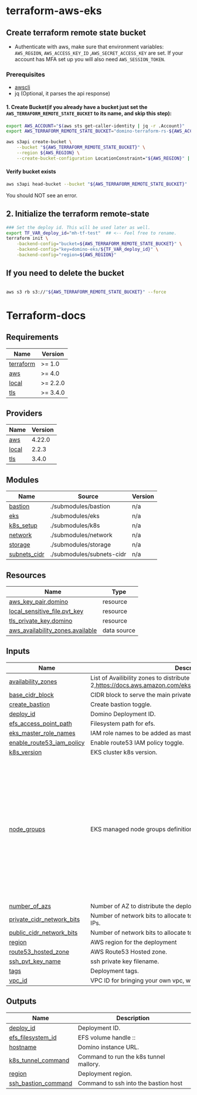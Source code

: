 # terraform-aws-eks

## Create terraform remote state bucket
* Authenticate with aws, make sure that environment variables: `AWS_REGION`, `AWS_ACCESS_KEY_ID` ,`AWS_SECRET_ACCESS_KEY` are set. If your account has MFA set up you will also need `AWS_SESSION_TOKEN`.

### Prerequisites
* [awscli](https://docs.aws.amazon.com/cli/latest/userguide/getting-started-install.html)
* jq (Optional, it parses the api response)

#### 1. Create Bucket(if you already have a bucket just set the `AWS_TERRAFORM_REMOTE_STATE_BUCKET` to its name, and skip this step):
```bash
export AWS_ACCOUNT="$(aws sts get-caller-identity | jq -r .Account)"
export AWS_TERRAFORM_REMOTE_STATE_BUCKET="domino-terraform-rs-${AWS_ACCOUNT}-${AWS_REGION}"

aws s3api create-bucket \
    --bucket "${AWS_TERRAFORM_REMOTE_STATE_BUCKET}" \
    --region ${AWS_REGION} \
    --create-bucket-configuration LocationConstraint="${AWS_REGION}" | jq .
```

#### Verify bucket exists

```bash
aws s3api head-bucket --bucket "${AWS_TERRAFORM_REMOTE_STATE_BUCKET}"
```
You should NOT see an error.

## 2. Initialize the terraform remote-state

```bash
### Set the deploy id. This will be used later as well.
export TF_VAR_deploy_id="mh-tf-test"  ## <-- Feel free to rename.
terraform init \
    -backend-config="bucket=${AWS_TERRAFORM_REMOTE_STATE_BUCKET}" \
    -backend-config="key=domino-eks/${TF_VAR_deploy_id}" \
    -backend-config="region=${AWS_REGION}"

```



## If you need to delete the bucket

```bash

aws s3 rb s3://"${AWS_TERRAFORM_REMOTE_STATE_BUCKET}" --force
```

# Terraform-docs

<!-- BEGINNING OF PRE-COMMIT-TERRAFORM DOCS HOOK -->
## Requirements

| Name | Version |
|------|---------|
| <a name="requirement_terraform"></a> [terraform](#requirement\_terraform) | >= 1.0 |
| <a name="requirement_aws"></a> [aws](#requirement\_aws) | >= 4.0 |
| <a name="requirement_local"></a> [local](#requirement\_local) | >= 2.2.0 |
| <a name="requirement_tls"></a> [tls](#requirement\_tls) | >= 3.4.0 |

## Providers

| Name | Version |
|------|---------|
| <a name="provider_aws"></a> [aws](#provider\_aws) | 4.22.0 |
| <a name="provider_local"></a> [local](#provider\_local) | 2.2.3 |
| <a name="provider_tls"></a> [tls](#provider\_tls) | 3.4.0 |

## Modules

| Name | Source | Version |
|------|--------|---------|
| <a name="module_bastion"></a> [bastion](#module\_bastion) | ./submodules/bastion | n/a |
| <a name="module_eks"></a> [eks](#module\_eks) | ./submodules/eks | n/a |
| <a name="module_k8s_setup"></a> [k8s\_setup](#module\_k8s\_setup) | ./submodules/k8s | n/a |
| <a name="module_network"></a> [network](#module\_network) | ./submodules/network | n/a |
| <a name="module_storage"></a> [storage](#module\_storage) | ./submodules/storage | n/a |
| <a name="module_subnets_cidr"></a> [subnets\_cidr](#module\_subnets\_cidr) | ./submodules/subnets-cidr | n/a |

## Resources

| Name | Type |
|------|------|
| [aws_key_pair.domino](https://registry.terraform.io/providers/hashicorp/aws/latest/docs/resources/key_pair) | resource |
| [local_sensitive_file.pvt_key](https://registry.terraform.io/providers/hashicorp/local/latest/docs/resources/sensitive_file) | resource |
| [tls_private_key.domino](https://registry.terraform.io/providers/hashicorp/tls/latest/docs/resources/private_key) | resource |
| [aws_availability_zones.available](https://registry.terraform.io/providers/hashicorp/aws/latest/docs/data-sources/availability_zones) | data source |

## Inputs

| Name | Description | Type | Default | Required |
|------|-------------|------|---------|:--------:|
| <a name="input_availability_zones"></a> [availability\_zones](#input\_availability\_zones) | List of Availibility zones to distribute the deployment, EKS needs at least 2,https://docs.aws.amazon.com/eks/latest/userguide/network_reqs.html. | `list(string)` | `[]` | no |
| <a name="input_base_cidr_block"></a> [base\_cidr\_block](#input\_base\_cidr\_block) | CIDR block to serve the main private and public subnets. | `string` | `"10.0.0.0/16"` | no |
| <a name="input_create_bastion"></a> [create\_bastion](#input\_create\_bastion) | Create bastion toggle. | `bool` | `false` | no |
| <a name="input_deploy_id"></a> [deploy\_id](#input\_deploy\_id) | Domino Deployment ID. | `string` | `"domino-eks"` | no |
| <a name="input_efs_access_point_path"></a> [efs\_access\_point\_path](#input\_efs\_access\_point\_path) | Filesystem path for efs. | `string` | `"/domino"` | no |
| <a name="input_eks_master_role_names"></a> [eks\_master\_role\_names](#input\_eks\_master\_role\_names) | IAM role names to be added as masters in eks. | `list(string)` | `[]` | no |
| <a name="input_enable_route53_iam_policy"></a> [enable\_route53\_iam\_policy](#input\_enable\_route53\_iam\_policy) | Enable route53 IAM policy toggle. | `bool` | `false` | no |
| <a name="input_k8s_version"></a> [k8s\_version](#input\_k8s\_version) | EKS cluster k8s version. | `string` | `"1.22"` | no |
| <a name="input_node_groups"></a> [node\_groups](#input\_node\_groups) | EKS managed node groups definition. | `map(map(any))` | <pre>{<br>  "compute": {<br>    "desired": 1,<br>    "instance_type": "m5.2xlarge",<br>    "max": 10,<br>    "min": 0<br>  },<br>  "gpu": {<br>    "desired": 1,<br>    "instance_type": "g4dn.xlarge",<br>    "max": 10,<br>    "min": 0<br>  },<br>  "platform": {<br>    "desired": 1,<br>    "instance_type": "m5.4xlarge",<br>    "max": 10,<br>    "min": 0<br>  }<br>}</pre> | no |
| <a name="input_number_of_azs"></a> [number\_of\_azs](#input\_number\_of\_azs) | Number of AZ to distribute the deployment, EKS needs at least 2. | `number` | `3` | no |
| <a name="input_private_cidr_network_bits"></a> [private\_cidr\_network\_bits](#input\_private\_cidr\_network\_bits) | Number of network bits to allocate to the public subnet. i.e /19 -> 8,190 IPs. | `number` | `19` | no |
| <a name="input_public_cidr_network_bits"></a> [public\_cidr\_network\_bits](#input\_public\_cidr\_network\_bits) | Number of network bits to allocate to the public subnet. i.e /27 -> 30 IPs. | `number` | `27` | no |
| <a name="input_region"></a> [region](#input\_region) | AWS region for the deployment | `string` | n/a | yes |
| <a name="input_route53_hosted_zone"></a> [route53\_hosted\_zone](#input\_route53\_hosted\_zone) | AWS Route53 Hosted zone. | `string` | n/a | yes |
| <a name="input_ssh_pvt_key_name"></a> [ssh\_pvt\_key\_name](#input\_ssh\_pvt\_key\_name) | ssh private key filename. | `string` | `"domino.pem"` | no |
| <a name="input_tags"></a> [tags](#input\_tags) | Deployment tags. | `map(string)` | `{}` | no |
| <a name="input_vpc_id"></a> [vpc\_id](#input\_vpc\_id) | VPC ID for bringing your own vpc, will bypass creation of such. | `string` | `""` | no |

## Outputs

| Name | Description |
|------|-------------|
| <a name="output_deploy_id"></a> [deploy\_id](#output\_deploy\_id) | Deployment ID. |
| <a name="output_efs_filesystem_id"></a> [efs\_filesystem\_id](#output\_efs\_filesystem\_id) | EFS volume handle <filesystem id id>::<accesspoint id> |
| <a name="output_hostname"></a> [hostname](#output\_hostname) | Domino instance URL. |
| <a name="output_k8s_tunnel_command"></a> [k8s\_tunnel\_command](#output\_k8s\_tunnel\_command) | Command to run the k8s tunnel mallory. |
| <a name="output_region"></a> [region](#output\_region) | Deployment region. |
| <a name="output_ssh_bastion_command"></a> [ssh\_bastion\_command](#output\_ssh\_bastion\_command) | Command to ssh into the bastion host |
<!-- END OF PRE-COMMIT-TERRAFORM DOCS HOOK -->
